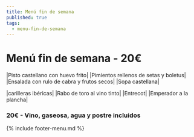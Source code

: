 ```yaml
---
title: Menú fin de semana
published: true
tags:
  - menu-fin-de-semana
---
```


# Menú fin de semana - 20€

|Pisto castellano con huevo frito|
|Pimientos rellenos de setas y boletus|
|Ensalada con rulo de cabra y frutos secos|
|Sopa castellana|

|carilleras ibéricas|
|Rabo de toro al vino tinto|
|Entrecot|
|Emperador a la plancha|


### 20€ - Vino, gaseosa, agua y postre incluidos


{% include footer-menu.md %}
